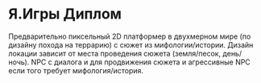 # Я.Игры Диплом
Предварительно пиксельный 2D платформер в двухмерном мире (по дизайну похода на террарию) с сюжет из мифологии/истории. Дизайн локации зависит от места проведения сюжета (земля/песок, день/ночь). 
NPC с диалога и для продвижения сюжета и агрессивные NPC если того требует мифология/история. 
